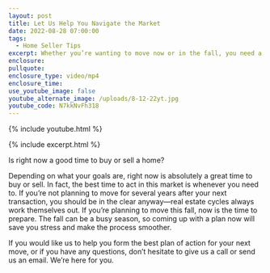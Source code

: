 ```yaml
---
layout: post
title: Let Us Help You Navigate the Market
date: 2022-08-28 07:00:00
tags:
  - Home Seller Tips
excerpt: Whether you’re wanting to move now or in the fall, you need a plan.
enclosure:
pullquote:
enclosure_type: video/mp4
enclosure_time:
use_youtube_image: false
youtube_alternate_image: /uploads/8-12-22yt.jpg
youtube_code: N7kkNvFh318
---
```

{% include youtube.html %}

{% include excerpt.html %}

Is right now a good time to buy or sell a home?

Depending on what your goals are, right now is absolutely a great time to buy or sell. In fact, the best time to act in this market is whenever you need to. If you’re not planning to move for several years after your next transaction, you should be in the clear anyway—real estate cycles always work themselves out. If you’re planning to move this fall, now is the time to prepare. The fall can be a busy season, so coming up with a plan now will save you stress and make the process smoother.

If you would like us to help you form the best plan of action for your next move, or if you have any questions, don’t hesitate to give us a call or send us an email. We’re here for you.<br>&nbsp;